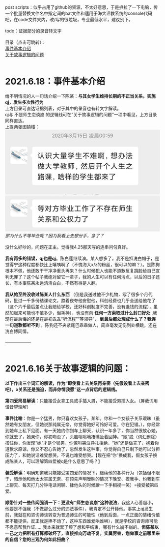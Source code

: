 post scripts：似乎占用了github的资源，不太好意思，于是扒拉了一下电脑，传一个批量替换文件名中指定词的bat文件和适用于海大评教系统的console代码吧，在code文件夹内，改/写的很垃圾，专业最低水平，建议别下。<br />
<br />
todo：证据部分的录音转文字<br />
<br />
目录（点击可跳转）：<br />
[事件基本介绍](#2021.6.18：事件基本介绍)<br />
[关于故事逻辑的问题](#2021.6.16关于故事逻辑的问题)<br />
<br />
# 2021.6.18：事件基本介绍
给不明情况的人一句话介绍一下陈某：**与其女学生维持长期的不正当关系，实施qj，发生多次性行为**<br />
上方目录可直达证据列表，对于其中的录音也有转文字解读。<br />
qj与 不是师生恋谈崩 的逻辑线可在“关于故事逻辑的问题”一项中看见，上方目录同样直达。<br />
上提两张图镇楼：<br />
![image](image/7.jpg)
![image](image/8.jpg)
*那为什么不等毕业呢？因为我看上去想分手，急了？*<br />
<br />
没什么好吵的，问题在正主。觉得我4.25那天写的连串问句真好。<br />
<br />
**我有再多的错误，qj也是qj**。陈白莲继续演。某人想多了，我不是扣洗白帽子，是觉得宁这种程度都快比上嘻咦啊了（不愧海大x/z的粉丝，很可以的嘛？）。是陈狗根本不佩，他还敢干干净净重头再来？什么时候犯人也能不道歉反复跳脸给自己宣判无罪了？这个帖子我绝对留它一辈子，我的人生可以有任何污点，以后的日子还长，有本事陈某永远清清白白，不然有得是人翻。<br />
<br />
**我从始至终没收过陈某人什么东西** （倒是我送过他不少礼物，写了很多个月代码，批过一千多份结课论文，熬着夜夸他安慰他，科创经费也几乎全送给他花了（这个六千最后差点让我赔给学校，还好科创制度不完善，没有退钱的流程），虽然加起来可能也不值多少，但耗神），也没有向 **任何一方索取过什么封口好处** ,我现在最后悔的还是在最初乖乖“听流程”“等领导”， **到最后都处理成什么了？我连一句道歉都听不到** ，陈狗还不夹紧尾巴乖乖做人，简直毫发无伤到处横跳，还在洗白博同情。<br />
<br />
——————<br />
<br />
# 2021.6.16关于故事逻辑的问题：
**以下作出三个词汇的解读，作为“即使看上去关系再亲密（先假设看上去亲密吧），x关系还是强迫，而非你情我愿”这一点背后的逻辑线。**<br />
<br />
**第四爱简易解读**：只能接受女拿工具或手插入男，不能接受男插入女。（屏蔽词用谐音望理解）<br />
<br />
**事件比喻**：你是一个猛男，你只喜欢女孩子。某年，你和一个女孩子关系暧昧（虽然她有女朋友，但她说那纯属无奈，你觉得她好可怜好可爱。你在犯错。），你经常到她车上私下见面。有一天她约你到车上聊天，认识一年多了，你当然很放心她，你就去了，她亲你，你初吻没了，头脑嗡嗡地捂嘴坐着回神。“她”脱（词汇删除）按住你，你发现“她”才是个猛男，你惊叫哭泣挣扎拒绝，“她”还是做完了，抱着你道歉求原谅，你又不忍心告她了，忽然发生这种事，你觉得自己只剩下她可以分担压力了，和她说话难受想哭，不说也难受想哭。【现在把“你”换成我，假女孩子换成陈某人，可以理解第四爱被q是什么意思了吗？】<br />
<br />
**装受解读**：明确知道我只能接受第四爱的情况下，继续他的各种行为（包括但不限于，暗示他和他太太实属无奈、在预先声明暧昧的情况下晚安、摸我手、约我到车上聊天、每天打几分钟电话闲聊、揉他头的时候蹭一下手相视一笑）=接受被第四爱。<br />
<br />
**顺带针对一些传闻强调一下：更没有“师生恋谈崩”这种说法**，我这人心善胆小，他要是不强我（不做那么过分的违法事件），我肯定不公开锤他。事实上qj发生前，我就在和咨询师谈转变为普通师生的可能性（他到后面，一点正面的情绪价值都不能提供，反正我是捧不动了，这种东西谁爱哄谁哄），就是学校的咨询师可能不愿意帮我作证……我本来就累了烦了想和平结束，哪有什么崩不崩的。**但陈某以一己之力把所有打算都破坏了，直接推向万劫不复，实属厉害，您做事之前哪里来的自信？您的三观为何如此扭曲？**<br />




